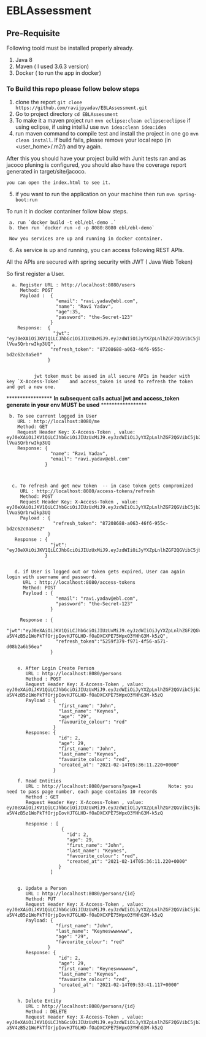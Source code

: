# EBLAssessment

## Pre-Requisite
 
Following toold must be installed properly already.

1. Java 8
2. Maven  ( I used 3.6.3 version)
3. Docker ( to run the app in docker)

### To Build this repo please follow below steps


1. clone the report
   `git clone https://github.com/ravijpyadav/EBLAssessment.git`
2. Go to project directory `cd EBLAssessment`
3. To make it a maven project run `mvn eclipse:clean eclipse:eclipse` if using eclipse, if using intelliJ use `mvn idea:clean idea:idea`
4. run maven command to compile test and install the project in one go `mvn clean install`. If build fails, please remove your local repo (in <user_home>/.m2/) and try again.

After this you should have your project build with Junit tests ran and as jacoco pluning is configured, you should also have the coverage report generated in target/site/jacoco.

    you can open the index.html to see it.
5. if you want to run the application on your machine then run `mvn spring-boot:run`


To run it in docker contaniner follow blow steps.

     a. run `docker build -t ebl/ebl-demo .`
     b. then run `docker run -d -p 8080:8080 ebl/ebl-demo`
     
     Now you services are up and running in docker container.
     
     
 6. As service is up and running, you can access following REST APIs.
 
 
  All the APIs are secured with spring security with JWT ( Java Web Token)
  
  So first register a User.
  
      a. Register URL : http://localhost:8080/users
         Method: POST
         Payload :  {
                      "email": "ravi.yadav@ebl.com",
                      "name": "Ravi Yadav",
                      "age":35,
                      "password": "the-Secret-123"
                    }
        Response:  {
                     "jwt":            "eyJ0eXAiOiJKV1QiLCJhbGciOiJIUzUxMiJ9.eyJzdWIiOiJyYXZpLnlhZGF2QGVibC5jb20iLCJleHAiOjE2MTMyODg2NDZ9.joOWEcQegod15fynPRwyhsJF_qizNEWwTuhDQymnpTtun3SfSDs4JhXAc_n3N98vhnyMN-lVuaSQrbrwIkp3UQ",
                    "refresh_token": "87208688-a063-46f6-955c-bd2c62c0a5e0"
                   }
                   
                   
              jwt token must be assed in all secure APIs in header with key `X-Access-Token`   and access_token is used to refresh the token and get a new one.
              
  
  
  
  
 *****************         **In subsequent calls actual jwt and access_token generate in your env MUST be used**              *****************
              
              
     b. To see current logged in User
        URL : http://localhost:8080/me
        Method: GET
        Request Header Key: X-Access-Token , value: eyJ0eXAiOiJKV1QiLCJhbGciOiJIUzUxMiJ9.eyJzdWIiOiJyYXZpLnlhZGF2QGVibC5jb20iLCJleHAiOjE2MTMyODg2NDZ9.joOWEcQegod15fynPRwyhsJF_qizNEWwTuhDQymnpTtun3SfSDs4JhXAc_n3N98vhnyMN-lVuaSQrbrwIkp3UQ
        Response: {
                    "name": "Ravi Yadav",
                    "email": "ravi.yadav@ebl.com"
                  }
                   
                   
                   
      c. To refresh and get new token  -- in case token gets compromized
         URL : http://localhost:8080/access-tokens/refresh
         Method: POST
         Request Header Key: X-Access-Token , value: eyJ0eXAiOiJKV1QiLCJhbGciOiJIUzUxMiJ9.eyJzdWIiOiJyYXZpLnlhZGF2QGVibC5jb20iLCJleHAiOjE2MTMyODg2NDZ9.joOWEcQegod15fynPRwyhsJF_qizNEWwTuhDQymnpTtun3SfSDs4JhXAc_n3N98vhnyMN-lVuaSQrbrwIkp3UQ
         Payload : {
                     "refresh_token": "87208688-a063-46f6-955c-bd2c62c0a5e02"
                   }
       Response : {
                    "jwt":             "eyJ0eXAiOiJKV1QiLCJhbGciOiJIUzUxMiJ9.eyJzdWIiOiJyYXZpLnlhZGF2QGVibC5jb20iLCJleHAiOjE2MTMyOTU4Nzl9.U1NsX56lVln4AzjfM3IDnMjG_H5LfgShVB_fspsYjV9nRbuglq_LQeoRnE0Z6ydbu_JF3UAq0dhNr32btBT9eg"
                  }
       
       
       d. if User is logged out or token gets expired, User can again login with username and password.
          URL : http://localhost:8080/access-tokens
          Method: POST
          Payload : {
                      "email": "ravi.yadav@ebl.com",
                      "password": "the-Secret-123"
                    }
                   
         Response : {
                      "jwt":"eyJ0eXAiOiJKV1QiLCJhbGciOiJIUzUxMiJ9.eyJzdWIiOiJyYXZpLnlhZGF2QGVibC5jb20iLCJleHAiOjE2MTMyOTM1Nzd9.69jnvor1wbcu4WofLYzXBCIwGsNZ-aSV4zB5z1WoPkTfOrjpIovHJTGLHD-fOaDXCXPE75WpxO3YHhG3M-k5zQ",
                      "refresh_token":"5259f379-f971-4f56-a571-d08b2a6b56ea"
                    }          
                    
                    
        e. After Login Create Person
           URL : http://localhost:8080/persons
           Method : POST
           Request Header Key: X-Access-Token , value: eyJ0eXAiOiJKV1QiLCJhbGciOiJIUzUxMiJ9.eyJzdWIiOiJyYXZpLnlhZGF2QGVibC5jb20iLCJleHAiOjE2MTMyOTM1Nzd9.69jnvor1wbcu4WofLYzXBCIwGsNZ-aSV4zB5z1WoPkTfOrjpIovHJTGLHD-fOaDXCXPE75WpxO3YHhG3M-k5zQ
           Payload : {
                       "first_name": "John",
                       "last_name": "Keynes",
                       "age": "29",
                       "favourite_colour": "red"
                     }
           Response: {
                       "id": 2,
                       "age": 29,
                       "first_name": "John",
                       "last_name": "Keynes",
                       "favourite_colour": "red",
                       "created_at": "2021-02-14T05:36:11.220+0000"
                     }
        
        f. Read Entities
           URL : http://localhost:8080/persons?page=1          Note: you need to pass page number, each page contains 10 records
           Method : GET
           Request Header Key: X-Access-Token , value: eyJ0eXAiOiJKV1QiLCJhbGciOiJIUzUxMiJ9.eyJzdWIiOiJyYXZpLnlhZGF2QGVibC5jb20iLCJleHAiOjE2MTMyOTM1Nzd9.69jnvor1wbcu4WofLYzXBCIwGsNZ-aSV4zB5z1WoPkTfOrjpIovHJTGLHD-fOaDXCXPE75WpxO3YHhG3M-k5zQ
           
           Response : [
                        {
                          "id": 2,
                          "age": 29,
                          "first_name": "John",
                          "last_name": "Keynes",
                          "favourite_colour": "red",
                          "created_at": "2021-02-14T05:36:11.220+0000"
                       }
                    ]
        
        
        g. Update a Person
           URL : http://localhost:8080/persons/{id}
           Method: PUT
           Request Header Key: X-Access-Token , value: eyJ0eXAiOiJKV1QiLCJhbGciOiJIUzUxMiJ9.eyJzdWIiOiJyYXZpLnlhZGF2QGVibC5jb20iLCJleHAiOjE2MTMyOTM1Nzd9.69jnvor1wbcu4WofLYzXBCIwGsNZ-aSV4zB5z1WoPkTfOrjpIovHJTGLHD-fOaDXCXPE75WpxO3YHhG3M-k5zQ
           Payload: {
                      "first_name": "John",
                      "last_name": "Keyneswwwwww",
                      "age": "29",
                      "favourite_colour": "red"
                   }
           Response: {
                       "id": 2,
                       "age": 29,
                       "first_name": "Keyneswwwwww",
                       "last_name": "Keynes",
                       "favourite_colour": "red",
                       "created_at": "2021-02-14T09:53:41.117+0000"
                     }
                   
        h. Delete Entity
           URL : http://localhost:8080/persons/{id}
           Method : DELETE
           Request Header Key: X-Access-Token , value: eyJ0eXAiOiJKV1QiLCJhbGciOiJIUzUxMiJ9.eyJzdWIiOiJyYXZpLnlhZGF2QGVibC5jb20iLCJleHAiOjE2MTMyOTM1Nzd9.69jnvor1wbcu4WofLYzXBCIwGsNZ-aSV4zB5z1WoPkTfOrjpIovHJTGLHD-fOaDXCXPE75WpxO3YHhG3M-k5zQ
